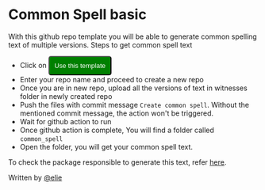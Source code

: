 # Common Spell basic

With this github repo template you will be able to generate common spelling text of multiple versions.
Steps to get common spell text

- Click on <button style="background-color:green;color:white;padding:10px;border-radius:5px;">Use this template</button>
- Enter your repo name and proceed to create a new repo
- Once you are in new repo, upload all the versions of text in witnesses folder in newly created repo
- Push the files with commit message `Create common spell`. Without the mentioned commit message, the action won't be triggered.
- Wait for github action to run
- Once github action is complete, You will find a folder called `common_spell`
- Open the folder, you will get your common spell text.

To check the package responsible to generate this text, refer [here](https://github.com/OpenPecha/CommonSpell).

Written by [@elie](https://github.com/eroux)
